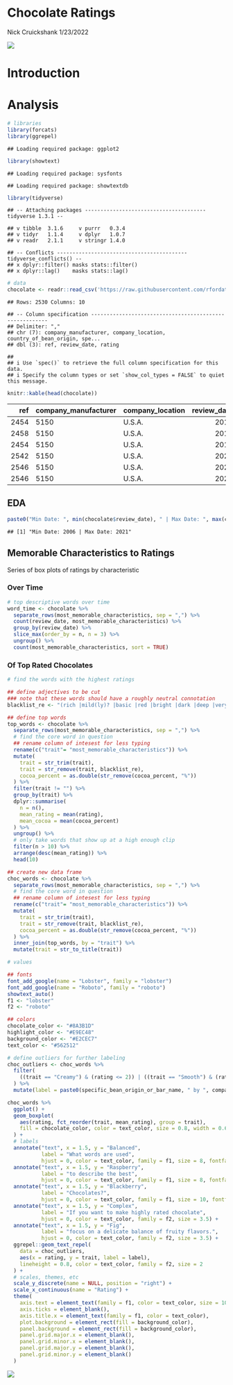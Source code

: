 Chocolate Ratings
================
Nick Cruickshank
1/23/2022

![](https://149366112.v2.pressablecdn.com/wp-content/uploads/2014/05/Where_Chocolate_Comes_From_Imagicity_218.jpg)

# Introduction

# Analysis

``` r
# libraries
library(forcats)
library(ggrepel)
```

    ## Loading required package: ggplot2

``` r
library(showtext)
```

    ## Loading required package: sysfonts

    ## Loading required package: showtextdb

``` r
library(tidyverse)
```

    ## -- Attaching packages --------------------------------------- tidyverse 1.3.1 --

    ## v tibble  3.1.6     v purrr   0.3.4
    ## v tidyr   1.1.4     v dplyr   1.0.7
    ## v readr   2.1.1     v stringr 1.4.0

    ## -- Conflicts ------------------------------------------ tidyverse_conflicts() --
    ## x dplyr::filter() masks stats::filter()
    ## x dplyr::lag()    masks stats::lag()

``` r
# data
chocolate <- readr::read_csv('https://raw.githubusercontent.com/rfordatascience/tidytuesday/master/data/2022/2022-01-18/chocolate.csv')
```

    ## Rows: 2530 Columns: 10

    ## -- Column specification --------------------------------------------------------
    ## Delimiter: ","
    ## chr (7): company_manufacturer, company_location, country_of_bean_origin, spe...
    ## dbl (3): ref, review_date, rating

    ## 
    ## i Use `spec()` to retrieve the full column specification for this data.
    ## i Specify the column types or set `show_col_types = FALSE` to quiet this message.

``` r
knitr::kable(head(chocolate))
```

|  ref | company_manufacturer | company_location | review_date | country_of_bean_origin | specific_bean_origin_or_bar_name | cocoa_percent | ingredients | most_memorable_characteristics    | rating |
|-----:|:---------------------|:-----------------|------------:|:-----------------------|:---------------------------------|:--------------|:------------|:----------------------------------|-------:|
| 2454 | 5150                 | U.S.A.           |        2019 | Tanzania               | Kokoa Kamili, batch 1            | 76%           | 3- B,S,C    | rich cocoa, fatty, bready         |   3.25 |
| 2458 | 5150                 | U.S.A.           |        2019 | Dominican Republic     | Zorzal, batch 1                  | 76%           | 3- B,S,C    | cocoa, vegetal, savory            |   3.50 |
| 2454 | 5150                 | U.S.A.           |        2019 | Madagascar             | Bejofo Estate, batch 1           | 76%           | 3- B,S,C    | cocoa, blackberry, full body      |   3.75 |
| 2542 | 5150                 | U.S.A.           |        2021 | Fiji                   | Matasawalevu, batch 1            | 68%           | 3- B,S,C    | chewy, off, rubbery               |   3.00 |
| 2546 | 5150                 | U.S.A.           |        2021 | Venezuela              | Sur del Lago, batch 1            | 72%           | 3- B,S,C    | fatty, earthy, moss, nutty,chalky |   3.00 |
| 2546 | 5150                 | U.S.A.           |        2021 | Uganda                 | Semuliki Forest, batch 1         | 80%           | 3- B,S,C    | mildly bitter, basic cocoa, fatty |   3.25 |

## EDA

``` r
paste0("Min Date: ", min(chocolate$review_date), " | Max Date: ", max(chocolate$review_date))
```

    ## [1] "Min Date: 2006 | Max Date: 2021"

## Memorable Characteristics to Ratings

Series of box plots of ratings by characteristic

### Over Time

``` r
# top descriptive words over time
word_time <- chocolate %>%
  separate_rows(most_memorable_characteristics, sep = ",") %>%
  count(review_date, most_memorable_characteristics) %>%
  group_by(review_date) %>%
  slice_max(order_by = n, n = 3) %>%
  ungroup() %>%
  count(most_memorable_characteristics, sort = TRUE)
```

### Of Top Rated Chocolates

``` r
# find the words with the highest ratings

## define adjectives to be cut
### note that these words should have a roughly neutral connotation
blacklist_re <- "(rich |mild(ly)? |basic |red |bright |dark |deep |very |heavy |strong |few |late |high |brief |(slightly|sliglty) |long(\\s)?)"

## define top words
top_words <- chocolate %>%
  separate_rows(most_memorable_characteristics, sep = ",") %>%
  # find the core word in question
  ## rename column of intesest for less typing
  rename(c("trait"= "most_memorable_characteristics")) %>%
  mutate(
    trait = str_trim(trait),
    trait = str_remove(trait, blacklist_re),
    cocoa_percent = as.double(str_remove(cocoa_percent, "%"))
  ) %>%
  filter(trait != "") %>%
  group_by(trait) %>%
  dplyr::summarise(
    n = n(),
    mean_rating = mean(rating),
    mean_cocoa = mean(cocoa_percent)
  ) %>%
  ungroup() %>%
  # only take words that show up at a high enough clip
  filter(n > 10) %>%
  arrange(desc(mean_rating)) %>%
  head(10)

## create new data frame
choc_words <- chocolate %>%
  separate_rows(most_memorable_characteristics, sep = ",") %>%
  # find the core word in question
  ## rename column of intesest for less typing
  rename(c("trait"= "most_memorable_characteristics")) %>%
  mutate(
    trait = str_trim(trait),
    trait = str_remove(trait, blacklist_re),
    cocoa_percent = as.double(str_remove(cocoa_percent, "%"))
  ) %>%
  inner_join(top_words, by = "trait") %>%
  mutate(trait = str_to_title(trait))
```

``` r
# values

## fonts
font_add_google(name = "Lobster", family = "lobster")
font_add_google(name = "Roboto", family = "roboto")
showtext_auto()
f1 <- "lobster"
f2 <- "roboto"

## colors
chocolate_color <- "#8A3B1D"
highlight_color <- "#E9EC48"
background_color <- "#E2CEC7"
text_color <- "#562512"
```

``` r
# define outliers for further labeling
choc_outliers <- choc_words %>%
  filter(
    ((trait == "Creamy") & (rating <= 2)) | ((trait == "Smooth") & (rating <= 2.5))
  ) %>%
  mutate(label = paste0(specific_bean_origin_or_bar_name, " by ", company_manufacturer, "\n", "Produced in ", company_location, " in ", review_date))

choc_words %>%
  ggplot() + 
  geom_boxplot(
    aes(rating, fct_reorder(trait, mean_rating), group = trait), 
    fill = chocolate_color, color = text_color, size = 0.8, width = 0.6
  ) + 
  # labels
  annotate("text", x = 1.5, y = "Balanced", 
           label = "What words are used",
           hjust = 0, color = text_color, family = f1, size = 8, fontface = "bold") +
  annotate("text", x = 1.5, y = "Raspberry", 
           label = "to describe the best",
           hjust = 0, color = text_color, family = f1, size = 8, fontface = "bold") +
  annotate("text", x = 1.5, y = "Blackberry", 
           label = "Chocolates?",
           hjust = 0, color = text_color, family = f1, size = 10, fontface = "bold") +
  annotate("text", x = 1.5, y = "Complex", 
           label = "If you want to make highly rated chocolate",
           hjust = 0, color = text_color, family = f2, size = 3.5) +
  annotate("text", x = 1.5, y = "Fig", 
           label = "focus on a delicate balance of fruity flavors.",
           hjust = 0, color = text_color, family = f2, size = 3.5) +
  ggrepel::geom_text_repel(
    data = choc_outliers,
    aes(x = rating, y = trait, label = label),
    lineheight = 0.8, color = text_color, family = f2, size = 2
  ) +
  # scales, themes, etc
  scale_y_discrete(name = NULL, position = "right") + 
  scale_x_continuous(name = "Rating") + 
  theme(
    axis.text = element_text(family = f1, color = text_color, size = 10),
    axis.ticks = element_blank(),
    axis.title.x = element_text(family = f1, color = text_color),
    plot.background = element_rect(fill = background_color),
    panel.background = element_rect(fill = background_color),
    panel.grid.major.x = element_blank(),
    panel.grid.minor.x = element_blank(),
    panel.grid.major.y = element_blank(),
    panel.grid.minor.y = element_blank()
  )
```

![](Chocolate-Analysis_files/figure-gfm/Chocolate%20Words-1.png)<!-- -->
